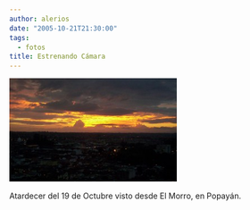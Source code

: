 ```yaml
---
author: alerios
date: "2005-10-21T21:30:00"
tags:
  - fotos
title: Estrenando Cámara
---
```


![](/images/2005/10/foto0005-cortada1-300x185.jpeg)

Atardecer del 19 de Octubre visto desde El Morro, en Popayán.

